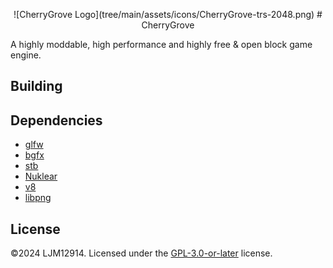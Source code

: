 <p align="center">
    ![CherryGrove Logo](tree/main/assets/icons/CherryGrove-trs-2048.png)
    # CherryGrove
</p>

A highly moddable, high performance and highly free & open block game engine.

## Building



## Dependencies

- [glfw](https://www.glfw.org/)
- [bgfx](https://github.com/bkaradzic/bgfx)
- [stb](https://github.com/nothings/stb)
- [Nuklear](https://github.com/Immediate-Mode-UI/Nuklear)
- [v8](https://v8.dev/)
- [libpng](http://www.libpng.org/pub/png/libpng.html)

## License

©2024 LJM12914. Licensed under the [GPL-3.0-or-later](blob/main/LICENSE) license.